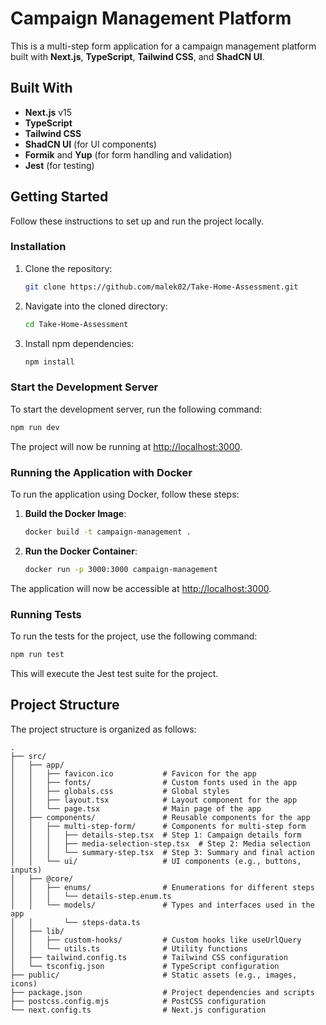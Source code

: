 
# Campaign Management Platform

This is a multi-step form application for a campaign management platform built with **Next.js**, **TypeScript**, **Tailwind CSS**, and **ShadCN UI**.

## Built With

- **Next.js** v15
- **TypeScript**
- **Tailwind CSS**
- **ShadCN UI** (for UI components)
- **Formik** and **Yup** (for form handling and validation)
- **Jest** (for testing)

## Getting Started

Follow these instructions to set up and run the project locally.

### Installation

1. Clone the repository:

    ```sh
    git clone https://github.com/malek02/Take-Home-Assessment.git
    ```

2. Navigate into the cloned directory:

    ```sh
    cd Take-Home-Assessment
    ```

3. Install npm dependencies:

    ```sh
    npm install
    ```

### Start the Development Server

To start the development server, run the following command:

```sh
npm run dev
```

The project will now be running at [http://localhost:3000](http://localhost:3000).

### Running the Application with Docker

To run the application using Docker, follow these steps:

1. **Build the Docker Image**:
    ```sh
    docker build -t campaign-management .
    ```

2. **Run the Docker Container**:
    ```sh
    docker run -p 3000:3000 campaign-management
    ```

The application will now be accessible at [http://localhost:3000](http://localhost:3000).

### Running Tests

To run the tests for the project, use the following command:

```sh
npm run test
```

This will execute the Jest test suite for the project.

## Project Structure

The project structure is organized as follows:

```
.
├── src/
│   ├── app/
│   │   ├── favicon.ico           # Favicon for the app
│   │   ├── fonts/                # Custom fonts used in the app
│   │   ├── globals.css           # Global styles
│   │   ├── layout.tsx            # Layout component for the app
│   │   └── page.tsx              # Main page of the app
│   ├── components/               # Reusable components for the app
│   │   ├── multi-step-form/      # Components for multi-step form
│   │   │   ├── details-step.tsx  # Step 1: Campaign details form
│   │   │   ├── media-selection-step.tsx  # Step 2: Media selection
│   │   │   └── summary-step.tsx  # Step 3: Summary and final action
│   │   └── ui/                   # UI components (e.g., buttons, inputs)
│   ├── @core/
│   │   ├── enums/                # Enumerations for different steps
│   │   │   └── details-step.enum.ts
│   │   └── models/               # Types and interfaces used in the app
│   │       └── steps-data.ts
│   ├── lib/
│   │   ├── custom-hooks/         # Custom hooks like useUrlQuery
│   │   └── utils.ts              # Utility functions
│   ├── tailwind.config.ts        # Tailwind CSS configuration
│   └── tsconfig.json             # TypeScript configuration
├── public/                       # Static assets (e.g., images, icons)
├── package.json                  # Project dependencies and scripts
├── postcss.config.mjs            # PostCSS configuration
└── next.config.ts                # Next.js configuration
```

